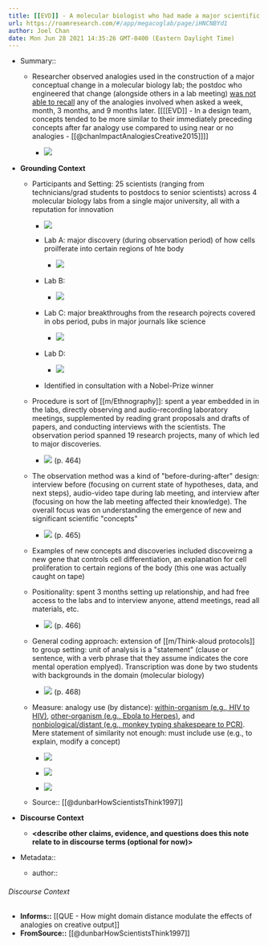 ```yaml
---
title: [[EVD]] - A molecular biologist who had made a major scientific conceptual change did not recall any of the spontaneous analogies used to enact that change - [[@dunbarHowScientistsThink1997]]
url: https://roamresearch.com/#/app/megacoglab/page/iHNCNBYd1
author: Joel Chan
date: Mon Jun 28 2021 14:35:26 GMT-0400 (Eastern Daylight Time)
---
```


- Summary::

    - Researcher observed analogies used in the construction of a major conceptual change in a molecular biology lab; the postdoc who engineered that change (alongside others in a lab meeting) [was not able to recall](![](https://firebasestorage.googleapis.com/v0/b/firescript-577a2.appspot.com/o/imgs%2Fapp%2Fmegacoglab%2FPGOl3p2KzJ.png?alt=media&token=3dee907b-fd27-481f-bd86-53dc22af53fd)) any of the analogies involved when asked a week, month, 3 months, and 9 months later. [[[[EVD]] - In a design team, concepts tended to be more similar to their immediately preceding concepts after far analogy use compared to using near or no analogies - [[@chanImpactAnalogiesCreative2015]]]]

        - ![](https://firebasestorage.googleapis.com/v0/b/firescript-577a2.appspot.com/o/imgs%2Fapp%2Fmegacoglab%2FPGOl3p2KzJ.png?alt=media&token=3dee907b-fd27-481f-bd86-53dc22af53fd)
- **Grounding Context**

    - Participants and Setting: 25 scientists (ranging from technicians/grad students to postdocs to senior scientists) across 4 molecular biology labs from a single major university, all with a reputation for innovation

        - ![](https://firebasestorage.googleapis.com/v0/b/firescript-577a2.appspot.com/o/imgs%2Fapp%2Fmegacoglab%2FqbaLiIoQYr.png?alt=media&token=1dbad6ba-8118-451a-8e66-744f1ea36614)

        - Lab A: major discovery (during observation period) of how cells proilferate into certain regions of hte body

            - ![](https://firebasestorage.googleapis.com/v0/b/firescript-577a2.appspot.com/o/imgs%2Fapp%2Fmegacoglab%2FyWxjZZhkHk.png?alt=media&token=431a1e7c-e225-444a-bef9-e3b08f03990f)

        - Lab B:

            - ![](https://firebasestorage.googleapis.com/v0/b/firescript-577a2.appspot.com/o/imgs%2Fapp%2Fmegacoglab%2FAl_LX1fuGE.png?alt=media&token=fa7781c4-aace-489b-8caf-fcdb0a8a0481)

        - Lab C: major breakthroughs from the research pojrects covered in obs period, pubs in major journals like science

            - ![](https://firebasestorage.googleapis.com/v0/b/firescript-577a2.appspot.com/o/imgs%2Fapp%2Fmegacoglab%2FrsAKyu8poV.png?alt=media&token=98f68803-de8f-4ba5-99e5-72eb39302b0a)

        - Lab D:

            - ![](https://firebasestorage.googleapis.com/v0/b/firescript-577a2.appspot.com/o/imgs%2Fapp%2Fmegacoglab%2FqKGVDieV6R.png?alt=media&token=1a414ff1-8a8a-43fa-8d5e-b1966de59c6d)

        - Identified in consultation with a Nobel-Prize winner

    - Procedure is sort of [[m/Ethnography]]: spent a year embedded in in the labs, directly observing and audio-recording laboratory meetings, supplemented by reading grant proposals and drafts of papers, and conducting interviews with the scientists. The observation period spanned 19 research projects, many of which led to major discoveries.

        - ![](https://firebasestorage.googleapis.com/v0/b/firescript-577a2.appspot.com/o/imgs%2Fapp%2Fmegacoglab%2Fl5gy57KBtI.png?alt=media&token=c11fb5ef-2e72-42e1-a3bb-73d9aa368cac) (p. 464)

    - The observation method was a kind of "before-during-after" design: interview before (focusing on current state of hypotheses, data, and next steps), audio-video tape during lab meeting, and interview after (focusing on how the lab meeting affected their knowledge). The overall focus was on understanding the emergence of new and significant scientific "concepts"

        - ![](https://firebasestorage.googleapis.com/v0/b/firescript-577a2.appspot.com/o/imgs%2Fapp%2Fmegacoglab%2FlMV-auO5Hk.png?alt=media&token=1d068dec-a9c0-4e20-a8f6-848aaad2b46d) (p. 465)

    - Examples of new concepts and discoveries included discoveirng a new gene that controls cell differentiation, an explanation for cell proliferation to certain regions of the body (this one was actually caught on tape)

    - Positionality: spent 3 months setting up relationship, and had free access to the labs and to interview anyone, attend meetings, read all materials, etc.

        - ![](https://firebasestorage.googleapis.com/v0/b/firescript-577a2.appspot.com/o/imgs%2Fapp%2Fmegacoglab%2FhTTN8uBXs3.png?alt=media&token=de96b2d7-9c9a-4ad9-8219-0fff10864aec) (p. 466)

    - General coding approach: extension of [[m/Think-aloud protocols]] to group setting: unit of analysis is a "statement" (clause or sentence, with a verb phrase that they assume indicates the core mental operation emplyed). Transcription was done by two students with backgrounds in the domain (molecular biology)

        - ![](https://firebasestorage.googleapis.com/v0/b/firescript-577a2.appspot.com/o/imgs%2Fapp%2Fmegacoglab%2Fi40jtMd3yO.png?alt=media&token=a5179466-da4c-4cef-9a52-a719c6cda808) (p. 468)

    - Measure: analogy use (by distance): [within-organism (e.g., HIV to HIV)](![](https://firebasestorage.googleapis.com/v0/b/firescript-577a2.appspot.com/o/imgs%2Fapp%2Fmegacoglab%2FOx_9m-j5QC.png?alt=media&token=e0ce51e4-e42d-4b52-82eb-c502d8fe368e)), [other-organism (e.g., Ebola to Herpes)](((ALEzpeGMK))), and [nonbiological/distant (e.g., monkey typing shakespeare to PCR)](((oQITT-eu2))). Mere statement of similarity not enough: must include use (e.g., to explain, modify a concept)

        - ![](https://firebasestorage.googleapis.com/v0/b/firescript-577a2.appspot.com/o/imgs%2Fapp%2Fmegacoglab%2FOx_9m-j5QC.png?alt=media&token=e0ce51e4-e42d-4b52-82eb-c502d8fe368e)

        - ![](https://firebasestorage.googleapis.com/v0/b/firescript-577a2.appspot.com/o/imgs%2Fapp%2Fmegacoglab%2F2r2XoSa9gR.png?alt=media&token=0307bb0f-aee3-4928-8f6c-21372d949cef)

        - ![](https://firebasestorage.googleapis.com/v0/b/firescript-577a2.appspot.com/o/imgs%2Fapp%2Fmegacoglab%2FrvmeTxXXsP.png?alt=media&token=9dce27cc-a06e-4fb9-a449-ee7201d3528e)

    - Source:: [[@dunbarHowScientistsThink1997]]
- **Discourse Context**

    - __<describe other claims, evidence, and questions does this note relate to in discourse terms (optional for now)>__
- Metadata::

    - author:: <your name page here>

###### Discourse Context

- **Informs::** [[QUE - How might domain distance modulate the effects of analogies on creative output]]
- **FromSource::** [[@dunbarHowScientistsThink1997]]
